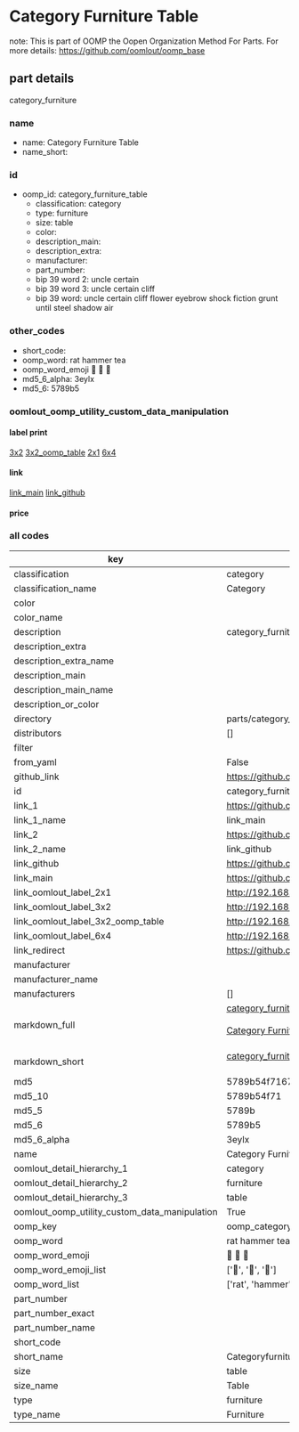 # Category Furniture Table  

note: This is part of OOMP the Oopen Organization Method For Parts. For more details: https://github.com/oomlout/oomp_base

##  part details
  



category_furniture



### name
* name: Category Furniture Table
* name_short: 
### id
* oomp_id: category_furniture_table
  * classification: category
  * type: furniture
  * size: table
  * color: 
  * description_main: 
  * description_extra: 
  * manufacturer: 
  * part_number: 
  * bip 39 word 2: uncle certain
  * bip 39 word 3: uncle certain cliff
  * bip 39 word: uncle certain cliff flower eyebrow shock fiction grunt until steel shadow air

### other_codes
* short_code: 
* oomp_word: rat hammer tea
* oomp_word_emoji :rat: :hammer: :tea:
* md5_6_alpha: 3eylx
* md5_6: 5789b5






### oomlout_oomp_utility_custom_data_manipulation
#### label print
[3x2](http://192.168.1.245:1112/?label=oomp%203eylx)
[3x2_oomp_table](http://192.168.1.108:1112/?label=oomp%203eylx)
[2x1](http://192.168.1.242:1112/?label=oomp%203eylx)
[6x4](http://192.168.1.55:1112/?label=oomp%203eylx)    

#### link

[link_main](https://github.com/oomlout/oomlout_oomp_version_1_messy/tree/main/parts/category_furniture_table) [link_github](https://github.com/oomlout/oomlout_oomp_version_1_messy/tree/main/parts/category_furniture_table)                             

#### price







### all codes 
| key | value |  
| --- | --- |  
| classification | category |  
| classification_name | Category |  
| color |  |  
| color_name |  |  
| description | category_furniture |  
| description_extra |  |  
| description_extra_name |  |  
| description_main |  |  
| description_main_name |  |  
| description_or_color |   |  
| directory | parts/category_furniture_table |  
| distributors | [] |  
| filter |  |  
| from_yaml | False |  
| github_link | https://github.com/oomlout/oomlout_oomp_part_src/tree/main/parts/category_furniture_table |  
| id | category_furniture_table |  
| link_1 | https://github.com/oomlout/oomlout_oomp_version_1_messy/tree/main/parts/category_furniture_table |  
| link_1_name | link_main |  
| link_2 | https://github.com/oomlout/oomlout_oomp_version_1_messy/tree/main/parts/category_furniture_table |  
| link_2_name | link_github |  
| link_github | https://github.com/oomlout/oomlout_oomp_version_1_messy/tree/main/parts/category_furniture_table |  
| link_main | https://github.com/oomlout/oomlout_oomp_version_1_messy/tree/main/parts/category_furniture_table |  
| link_oomlout_label_2x1 | http://192.168.1.242:1112/?label=oomp%203eylx |  
| link_oomlout_label_3x2 | http://192.168.1.245:1112/?label=oomp%203eylx |  
| link_oomlout_label_3x2_oomp_table | http://192.168.1.108:1112/?label=oomp%203eylx |  
| link_oomlout_label_6x4 | http://192.168.1.55:1112/?label=oomp%203eylx |  
| link_redirect | https://github.com/oomlout/oomlout_oomp_version_1_messy/tree/main/parts/category_furniture_table |  
| manufacturer |  |  
| manufacturer_name |  |  
| manufacturers | [] |  
| markdown_full | [category_furniture_table](none)<br>[](none)<br>[Category Furniture Table](none)<br><br> |  
| markdown_short | [category_furniture_table](none)<br><br> |  
| md5 | 5789b54f71672abb1928a59855c96f64 |  
| md5_10 | 5789b54f71 |  
| md5_5 | 5789b |  
| md5_6 | 5789b5 |  
| md5_6_alpha | 3eylx |  
| name | Category Furniture Table |  
| oomlout_detail_hierarchy_1 | category |  
| oomlout_detail_hierarchy_2 | furniture |  
| oomlout_detail_hierarchy_3 | table |  
| oomlout_oomp_utility_custom_data_manipulation | True |  
| oomp_key | oomp_category_furniture_table |  
| oomp_word | rat hammer tea |  
| oomp_word_emoji | :rat: :hammer: :tea: |  
| oomp_word_emoji_list | [':rat:', ':hammer:', ':tea:'] |  
| oomp_word_list | ['rat', 'hammer', 'tea'] |  
| part_number |  |  
| part_number_exact |  |  
| part_number_name |  |  
| short_code |  |  
| short_name | Categoryfurniture |  
| size | table |  
| size_name | Table |  
| type | furniture |  
| type_name | Furniture |  
